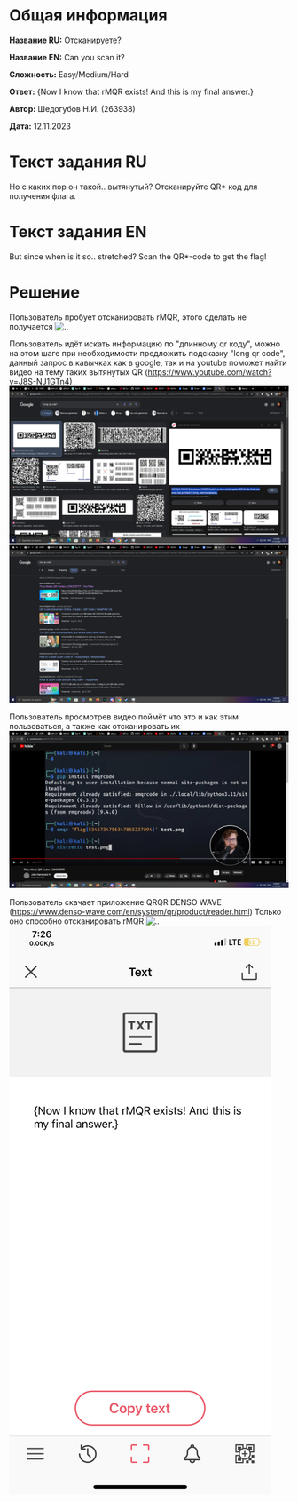 # Общая информация

**Название RU:** Отсканируете?

**Название EN:** Can you scan it?

**Сложность:** Easy/Medium/Hard

**Ответ:** {Now I know that rMQR exists! And this is my final answer.}

**Автор:** Шедогубов Н.И. (263938)

**Дата:** 12.11.2023

# Текст задания RU
Но с каких пор он такой.. вытянутый? Отсканируйте QR* код для получения флага.

# Текст задания EN
But since when is it so.. stretched? Scan the QR*-code to get the flag!

# Решение
Пользователь пробует отсканировать rMQR, этого сделать не получается
![..](files/step1.PNG)


Пользователь идёт искать информацию по "длинному qr коду", можно на этом шаге при необходимости предложить подсказку "long qr code", данный запрос в кавычках как в google, так и на youtube поможет найти видео на тему таких вытянутых QR (https://www.youtube.com/watch?v=J8S-NJ1GTn4)
![..](files/step2.png)
![..](files/step2-1.png)


Пользователь просмотрев видео поймёт что это и как этим пользоваться, а также как отсканировать их
![..](files/step3.png)


Пользователь скачает приложение QRQR DENSO WAVE (https://www.denso-wave.com/en/system/qr/product/reader.html) Только оно способно отсканировать rMQR
![..](files/step4.PNG)
![..](files/step4-1.PNG)
